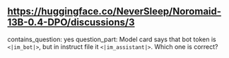 ## https://huggingface.co/NeverSleep/Noromaid-13B-0.4-DPO/discussions/3

contains_question: yes
question_part: Model card says that bot token is `<|im_bot|>`, but in instruct file it `<|im_assistant|>`. Which one is correct?